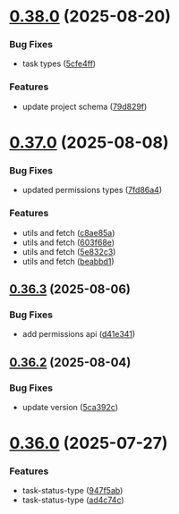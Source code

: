 # [0.38.0](https://github.com/incmixlabs/utils/compare/v0.37.0...v0.38.0) (2025-08-20)


### Bug Fixes

* task types ([5cfe4ff](https://github.com/incmixlabs/utils/commit/5cfe4ff2f2e49cd3f6bb9f5ceeee4e14989b1b17))


### Features

* update project schema ([79d829f](https://github.com/incmixlabs/utils/commit/79d829f54b8511496a10a71682fcf3ac9083b761))



# [0.37.0](https://github.com/incmixlabs/utils/compare/v0.36.3...v0.37.0) (2025-08-08)


### Bug Fixes

* updated permissions types ([7fd86a4](https://github.com/incmixlabs/utils/commit/7fd86a4086ded1a9401d971824cfb8f86320981c))


### Features

* utils and fetch ([c8ae85a](https://github.com/incmixlabs/utils/commit/c8ae85a5c7c90a1088563c6cedd8ac8251e712b9))
* utils and fetch ([603f68e](https://github.com/incmixlabs/utils/commit/603f68e7ab4f33d0089d9d6fbb1eab5eeda78a5b))
* utils and fetch ([5e832c3](https://github.com/incmixlabs/utils/commit/5e832c398c7ab185f1579b6aab2e3caa1424da42))
* utils and fetch ([beabbd1](https://github.com/incmixlabs/utils/commit/beabbd18adc8d9a29d98353a6ac5c0881a8f3a95))



## [0.36.3](https://github.com/incmixlabs/utils/compare/v0.36.2...v0.36.3) (2025-08-06)


### Bug Fixes

* add permissions api ([d41e341](https://github.com/incmixlabs/utils/commit/d41e34151340f0bcc92886ef963f0e4c02f6f64f))



## [0.36.2](https://github.com/incmixlabs/utils/compare/v0.36.0...v0.36.2) (2025-08-04)


### Bug Fixes

* update version ([5ca392c](https://github.com/incmixlabs/utils/commit/5ca392c388cb656b04beb1c378c2c0fba6edc360))



# [0.36.0](https://github.com/incmixlabs/utils/compare/v0.35.2...v0.36.0) (2025-07-27)


### Features

* task-status-type ([947f5ab](https://github.com/incmixlabs/utils/commit/947f5ab28dc47f6747ebcb3516fa3d037d696a66))
* task-status-type ([ad4c74c](https://github.com/incmixlabs/utils/commit/ad4c74ce8964036e91bb87ccf61895db55ca0ff5))



